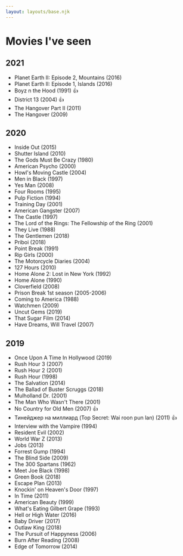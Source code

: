 ```yaml
---
layout: layouts/base.njk
---
```


# Movies I've seen
## 2021
<div class="movies">
  <ul class="movies__list">
    <li class="movies__item movies__item--eng">Planet Earth II: Episode 2, Mountains (2016)</li>
    <li class="movies__item movies__item--eng">Planet Earth II: Episode 1, Islands (2016)</li>
    <li class="movies__item">Boyz n the Hood (1991)
      <span class="comment">👍</span>
    </li>
    <li class="movies__item">District 13 (2004)
      <span class="comment">👍</span>
    </li>
    <li class="movies__item movies__item--eng">The Hangover Part II (2011)</li>
    <li class="movies__item movies__item--eng">The Hangover (2009)</li>
  </ul>
</div>

## 2020
<div class="movies">
  <ul class="movies__list">
    <li class="movies__item movies__item--eng">Inside Out (2015)</li>
    <li class="movies__item movies__item--eng">Shutter Island (2010)</li>
    <li class="movies__item movies__item--eng">The Gods Must Be Crazy (1980)</li>
    <li class="movies__item movies__item--eng">American Psycho (2000)</li>
    <li class="movies__item">Howl's Moving Castle (2004)</li>
    <li class="movies__item movies__item--eng">Men in Black (1997)</li>
    <li class="movies__item movies__item--eng">Yes Man (2008)</li>
    <li class="movies__item movies__item--eng">Four Rooms (1995)</li>
    <li class="movies__item movies__item--eng">Pulp Fiction (1994)</li>
    <li class="movies__item movies__item--eng">Training Day (2001)</li>
    <li class="movies__item movies__item--eng">American Gangster (2007)</li>
    <li class="movies__item movies__item--eng">The Castle (1997)</li>
    <li class="movies__item movies__item--eng">The Lord of the Rings: The Fellowship of the Ring (2001)</li>
    <li class="movies__item movies__item--eng">They Live (1988)</li>
    <li class="movies__item movies__item--eng">The Gentlemen (2018)</li>
    <li class="movies__item">Priboi (2018)</li>
    <li class="movies__item movies__item--eng">Point Break (1991)</li>
    <li class="movies__item">Rip Girls (2000)</li>
    <li class="movies__item">The Motorcycle Diaries (2004)</li>
    <li class="movies__item movies__item--eng">127 Hours (2010)</li>
    <li class="movies__item movies__item--eng">Home Alone 2: Lost in New York (1992)</li>
    <li class="movies__item movies__item--eng">Home Alone (1990)</li>
    <li class="movies__item movies__item--eng">Cloverfield (2008)</li>
    <li class="movies__item movies__item--eng">Prison Break 1st season (2005-2006)</li>
    <li class="movies__item movies__item--eng">Coming to America (1988)</li>
    <li class="movies__item movies__item--eng">Watchmen (2009)</li>
    <li class="movies__item movies__item--eng">Uncut Gems (2019)</li>
    <li class="movies__item">That Sugar Film (2014)</li>
    <li class="movies__item movies__item--eng">Have Dreams, Will Travel (2007)</li>
  </ul>
</div>

## 2019
<div class="movies">
  <ul class="movies__list">
    <li class="movies__item movies__item--eng">Once Upon A Time In Hollywood (2019)</li>
    <li class="movies__item movies__item--eng">Rush Hour 3 (2007)</li>
    <li class="movies__item movies__item--eng">Rush Hour 2 (2001)</li>
    <li class="movies__item movies__item--eng">Rush Hour (1998)</li>
    <li class="movies__item movies__item--eng">The Salvation (2014)</li>
    <li class="movies__item movies__item--eng">The Ballad of Buster Scruggs (2018)</li>
    <li class="movies__item movies__item--eng">Mulholland Dr. (2001)</li>
    <li class="movies__item movies__item--eng">The Man Who Wasn't There (2001)</li>
    <li class="movies__item movies__item--eng">No Country for Old Men (2007)
      <span class="comment">👍</span>
    </li>
    <li class="movies__item">Тинейджер на миллиард (Top Secret: Wai roon pun lan) (2011)
      <span class="comment">👍</span>
    </li>
    <li class="movies__item movies__item--eng">Interview with the Vampire (1994)</li>
    <li class="movies__item movies__item--eng">Resident Evil (2002)</li>
    <li class="movies__item movies__item--eng">World War Z (2013)</li>
    <li class="movies__item movies__item--eng">Jobs (2013)</li>
    <li class="movies__item movies__item--eng">Forrest Gump (1994)</li>
    <li class="movies__item movies__item--eng">The Blind Side (2009)</li>
    <li class="movies__item movies__item--eng">The 300 Spartans (1962)</li>
    <li class="movies__item movies__item--eng">Meet Joe Black (1998)</li>
    <li class="movies__item movies__item--eng">Green Book (2018)</li>
    <li class="movies__item movies__item--eng">Escape Plan (2013)</li>
    <li class="movies__item">Knockin' on Heaven's Door (1997)</li>
    <li class="movies__item movies__item--eng">In Time (2011)</li>
    <li class="movies__item movies__item--eng">American Beauty (1999)</li>
    <li class="movies__item movies__item--eng">
      What's Eating Gilbert Grape (1993)
    </li>
    <li class="movies__item movies__item--eng">
      Hell or High Water (2016)
    </li>
    <li class="movies__item movies__item--eng">Baby Driver (2017)</li>
    <li class="movies__item movies__item--eng">Outlaw King (2018)</li>
    <li class="movies__item movies__item--eng">
      The Pursuit of Happyness (2006)
    </li>
    <li class="movies__item movies__item--eng">
      Burn After Reading (2008)
    </li>
    <li class="movies__item movies__item--eng">Edge of Tomorrow (2014)</li>
  </ul>
</div>

